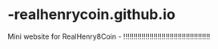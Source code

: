 # -realhenrycoin.github.io
Mini website for RealHenry8Coin - !!!!!!!!!!!!!!!!!!!!!!!!!!!!!!!!!!!!!!!!!!!
